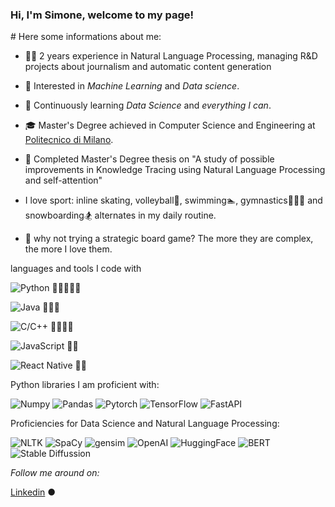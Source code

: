 ### Hi,  I'm Simone, welcome to my page!

#![]()
Here some informations about me:

* 👨‍💻   2 years experience in Natural Language Processing, managing R&D projects about journalism and automatic content generation

* 🤔   Interested in *Machine Learning* and *Data science*.

* 🌱   Continuously learning *Data Science* and *everything I can*.

* 🎓   Master's Degree achieved in Computer Science and Engineering at [Politecnico di Milano](https://www.polimi.it/).

* 📖   Completed Master's Degree thesis on "A study of possible improvements in Knowledge Tracing using Natural Language Processing and self-attention"

*  I love sport: inline skating, volleyball🏐, swimming🏊, gymnastics🤸🏽‍♂️ and snowboarding🏂 alternates in my daily routine.

* 🎲 why not trying a strategic board game? The more they are complex, the more I love them.



languages and tools I code with</h3>
<p>
  	<img alt="Python" src="https://img.shields.io/badge/-Python-2088FF?style=flat-square&logo=python&logoColor=white" />    🌟🌟🌟🌟🌟
</p>
<p>
	<img alt="Java" src="https://img.shields.io/badge/-Java-orange?style=flat-square&logo=java&logoColor=white" />    🌟🌟🌟
</p>
<p>
	<img alt="C/C++" src="https://img.shields.io/badge/-C/C++-blue?style=flat-square&logo=C++&logoColor=white" />   🌟🌟🌟🌟
</p>
<p>
 	<img alt="JavaScript" src="https://img.shields.io/badge/-JavaScript-yellow?style=flat-square&logo=JavaScript&logoColor=white" />    🌟🌟
</p>
<p>
  	<img alt="React Native" src="https://img.shields.io/badge/-ReactNative-45b8d8?style=flat-square&logo=react&logoColor=white" />    🌟🌟
</p>

Python libraries I am proficient with:
<p>
<img alt="Numpy" src="https://img.shields.io/badge/-Numpy-blue?style=flat-square&logo=python&logoColor=white" />
<img alt="Pandas" src="https://img.shields.io/badge/-Pandas-orange?style=flat-square&logo=python&logoColor=white" />
<img alt="Pytorch" src="https://img.shields.io/badge/-Pytorch-brown?style=flat-square&logo=python&logoColor=white" />
<img alt="TensorFlow" src="https://img.shields.io/badge/-TensorFlow-yellow?style=flat-square&logo=python&logoColor=white" />
<img alt="FastAPI" src="https://img.shields.io/badge/-FastAPI-lightgrey?style=flat-square&logo=python&logoColor=white" />
</p>
Proficiencies for Data Science and Natural Language Processing:
<p>
<img alt="NLTK" src="https://img.shields.io/badge/-NLTK-brightgreen?style=flat-square&logo=python&logoColor=white" />
<img alt="SpaCy" src="https://img.shields.io/badge/-SpaCy-green?style=flat-square&logo=python&logoColor=white" />
<img alt="gensim" src="https://img.shields.io/badge/-gensim-yellowgreen?style=flat-square&logo=python&logoColor=white" />
<img alt="OpenAI" src="https://img.shields.io/badge/-OpenAI-yellow?style=flat-square&logo=python&logoColor=white" />
<img alt="HuggingFace" src="https://img.shields.io/badge/-HuggingFace-orange?style=flat-square&logo=python&logoColor=white" />
<img alt="BERT" src="https://img.shields.io/badge/-BERT-red?style=flat-square&logo=python&logoColor=white" />
<img alt="Stable Diffussion" src="https://img.shields.io/badge/-Stable Diffussion-blue?style=flat-square&logo=python&logoColor=white" />
</p>
<i>Follow me around on:</i><br>

  <a target="_blank" href="https://www.linkedin.com/in/simonesartoni/">Linkedin</a> ●






